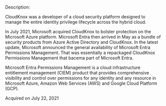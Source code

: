 Description:

CloudKnox was a developer of a cloud security platform designed to manage the entire identity privilege lifecycle across the hybrid cloud. 

In July 2021, Microsoft acquired CloudKnox to bolster protection on the Microsoft Azure platform. Microsoft Entra then arrived in May as a bundle of security products from Azure Active Directory and CloudKnox. In the latest update, Microsoft announced the general availability of Microsoft Entra Permissions Management. That was essentially a repackaged CloudKnox Permissions Management that bacema part of Microsoft Entra.

Microsoft Entra Permissions Management is a cloud infrastructure entitlement management (CIEM) product that provides comprehensive visibility and control over permissions for any identity and any resource in Microsoft Azure, Amazon Web Services (AWS) and Google Cloud Platform (GCP).

Acquired on July 22, 2021